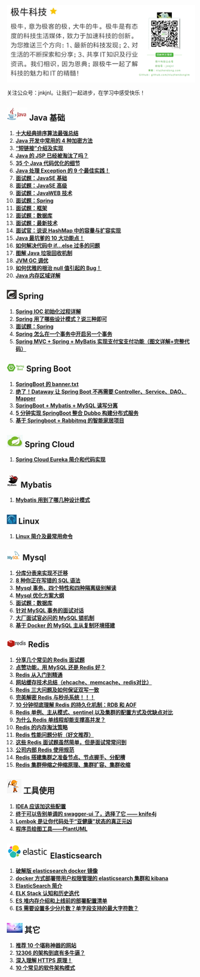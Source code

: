 ![top](images/top.png)

关注公众号：jnkjnl。让我们一起进步，在学习中感受快乐！



## ![](images/java_logo.jpg) Java 基础

1. [**十大经典排序算法最强总结**](https://mp.weixin.qq.com/s?__biz=MzIzNDkwMTI3MQ==&mid=2247483790&idx=1&sn=df53657605e02dea480ab08928fc57c0&chksm=e8ee1bf6df9992e01718ab519520a46977ea52df63c739c298503321e3babac315e2d5bb0df7&token=1716705143&lang=zh_CN#rd)
2. **[Java 开发中常用的 4 种加密方法](https://mp.weixin.qq.com/s?__biz=MzIzNDkwMTI3MQ==&mid=2247483827&idx=1&sn=1996c2f593783e808817babee2a7e822&chksm=e8ee1bcbdf9992dd45ec12b697634326271615beef50700db5eb5e46d91aa731b14ada4e2e75&token=408633767&lang=zh_CN#rd)**
3. **[“短链接”介绍及实现](https://mp.weixin.qq.com/s?__biz=MzIzNDkwMTI3MQ==&mid=2247483846&idx=1&sn=5db337ea880fa244470323918c5490b9&chksm=e8ee1bbedf9992a8e1f4e567c8192ebf0d1d9f4052f4f4cf53e09bb968a3669d2489717bab70&token=1367074363&lang=zh_CN#rd)**
4. **[Java 的 JSP 已经被淘汰了吗？](https://mp.weixin.qq.com/s?__biz=MzIzNDkwMTI3MQ==&mid=2247483855&idx=1&sn=44918a35c76664ec638234bef27809bf&chksm=e8ee1bb7df9992a11b75762f77ba1af8694286d98316ac9c5d77543fde8a7a5cf5b32f08d6e5&token=1331035447&lang=zh_CN#rd)**
5. **[35 个 Java 代码优化的细节](https://mp.weixin.qq.com/s?__biz=MzIzNDkwMTI3MQ==&mid=2247483996&idx=1&sn=711b324be911f858de88b9e440d80c61&chksm=e8ee1824df99913205f674816dc19e3053755263b41694f078924cb55d7ada48e6332edbf28f&token=1949393215&lang=zh_CN#rd)**
6. **[Java 处理 Exception 的 9 个最佳实践！](https://mp.weixin.qq.com/s?__biz=MzIzNDkwMTI3MQ==&mid=2247484077&idx=1&sn=35c16408535d4b4d6bb1ec89d9d9529b&chksm=e8ee18d5df9991c3ec6d3372f61a038e873a1e969dc084e5325d9b346889200cd747c03cf8c2&token=1935534020&lang=zh_CN#rd)**
7. **[面试题：JavaSE 基础](https://mp.weixin.qq.com/s?__biz=MzIzNDkwMTI3MQ==&mid=2247484162&idx=1&sn=5b51b82c38366ae54913b452b89467a7&chksm=e8ee197adf99906cf54a904d5f9cfaec30395671c1ab7cf972382e18191c67896e33eae5b1e4&token=1935534020&lang=zh_CN#rd)**
8. **[面试题：JavaSE 高级](https://mp.weixin.qq.com/s?__biz=MzIzNDkwMTI3MQ==&mid=2247484186&idx=1&sn=b8797a51c1b76b2cd891a55f4db19e45&chksm=e8ee1962df999074d97499f6dbd666e70bec0f3b860125c34f6371b8ccb58e121508f7bc37da&token=1935534020&lang=zh_CN#rd)**
9. **[面试题：JavaWEB 技术](https://mp.weixin.qq.com/s?__biz=MzIzNDkwMTI3MQ==&mid=2247484211&idx=1&sn=e7691a74d06295f4b0468f51c478d1d5&chksm=e8ee194bdf99905d31b7958e360f43f0fc8127d767134b9313bf622dadf9a0aef53e01c73de1&token=1935534020&lang=zh_CN#rd)**
10. **[面试题：Spring](https://mp.weixin.qq.com/s?__biz=MzIzNDkwMTI3MQ==&mid=2247484259&idx=1&sn=7fb6fdbe7573b82ae5f38e39d141f231&chksm=e8ee191bdf99900d75991ab98dc04e5076e0b6df4f3d8a3082bffc76e2c323ad996a2a25fe89&token=1935534020&lang=zh_CN#rd)**
11. **[面试题：框架](https://mp.weixin.qq.com/s?__biz=MzIzNDkwMTI3MQ==&mid=2247484258&idx=1&sn=c1484e980efdde103845b76f3699d883&chksm=e8ee191adf99900c350f85e96d53c6027e6890c475fe8b223d8ae2b2cef31e2d9c59d450cab4&token=1935534020&lang=zh_CN#rd)**
12. **[面试题：数据库](https://mp.weixin.qq.com/s?__biz=MzIzNDkwMTI3MQ==&mid=2247484231&idx=1&sn=2edb0935c531ad489db2a1f857785253&chksm=e8ee193fdf9990291bf2d556e86ad45ddaf52fdd0461a091d2126969407cd7ce6d7a5df134f5&token=1935534020&lang=zh_CN#rd)**
13. **[面试题：最新技术](https://mp.weixin.qq.com/s?__biz=MzIzNDkwMTI3MQ==&mid=2247484271&idx=1&sn=d081dd75dbd068e3f74afb9de0956080&chksm=e8ee1917df99900151526835b904eca1c4fc60cd8326bd38491fc19e20cdc9310bd2eafabccc&token=1935534020&lang=zh_CN#rd)**
14. **[面试官：说说 HashMap 中的容量与扩容实现](https://mp.weixin.qq.com/s?__biz=MzIzNDkwMTI3MQ==&mid=2247484292&idx=1&sn=013e5d602849dda9515becd6cc3f8675&chksm=e8ee19fcdf9990eadce6c51befb82a6fea13a2823a39b3342e05120922165a53dfcc1b8c7377&token=1935534020&lang=zh_CN#rd)**
15. **[Java 最坑爹的 10 大功能点！](https://mp.weixin.qq.com/s?__biz=MzIzNDkwMTI3MQ==&mid=2247484329&idx=1&sn=11a91454669c879c89d4aef76b8b79af&chksm=e8ee19d1df9990c73f6383d5b4dec6839c0d8edeee0c5301c8fed16e313d0ddbbdeb1b1c8c16&token=1935534020&lang=zh_CN#rd)**
16. **[如何解决代码中 if...else 过多的问题](https://mp.weixin.qq.com/s?__biz=MzIzNDkwMTI3MQ==&mid=2247484339&idx=1&sn=d4bace5819fe15c49e462aea0f65ec53&chksm=e8ee19cbdf9990dd4d78df4adf008f6b607e39aefb15d9e484ccc6095b95a347422862c0cf6d&token=1935534020&lang=zh_CN#rd)**
17. **[图解 Java 垃圾回收机制](https://mp.weixin.qq.com/s?__biz=MzIzNDkwMTI3MQ==&mid=2247484545&idx=1&sn=1e3b769f25b06fad6acbd1b894849d41&chksm=e8ee1ef9df9997ef7fc8b76809598aaffcbfe3ccdd70381265909df4506665571e16027d4383&token=1935534020&lang=zh_CN#rd)**
18. **[JVM GC 调优](https://mp.weixin.qq.com/s?__biz=MzIzNDkwMTI3MQ==&mid=2247484576&idx=1&sn=ffdec06955ab2222f9df823f105aab7e&chksm=e8ee1ed8df9997ce5d10a847786632ce641cf48ef8d2b6ddf95357b632220ca69c5892e7229e&token=1935534020&lang=zh_CN#rd)**
19. **[如何优雅的根治 null 值引起的 Bug！](https://mp.weixin.qq.com/s?__biz=MzIzNDkwMTI3MQ==&mid=2247484606&idx=1&sn=5b795dd9e073fdf9b2f0a9da8be9e8e2&chksm=e8ee1ec6df9997d0b4c1eb8099caa095e164c2866086cb5bfc0ee94f4cdd3b414c9944e3bfd7&token=1935534020&lang=zh_CN#rd)**
20. **[Java 内存区域详解](https://mp.weixin.qq.com/s?__biz=MzIzNDkwMTI3MQ==&mid=2247484881&idx=1&sn=e17c4ac68b6eea7d560510f9d0fa8442&chksm=e8ee1fa9df9996bf2ee96e104752642272b995019f6245c8e3e6d60130b76a9927dc5cdfdbe3&token=1935534020&lang=zh_CN#rd)**





## ![spring](images/spring.png) Spring

1. [**Spring IOC 初始化过程详解**](https://mp.weixin.qq.com/s?__biz=MzIzNDkwMTI3MQ==&mid=2247483767&idx=1&sn=9aec0d7aef4a88a1d6e8cdeddfcc35dd&chksm=e8ee1b0fdf9992194c54952a6104b39b1292982ad40943cca5bf82d6c8f762269ccd8334199f&token=1128304733&lang=zh_CN#rd)
2. **[Spring 用了哪些设计模式？说三种即可](https://mp.weixin.qq.com/s?__biz=MzIzNDkwMTI3MQ==&mid=2247484172&idx=1&sn=0c535f7effb70fbce87b84fb63107ca0&chksm=e8ee1974df999062cff3bb1c4ea7e0ac0f92b7e16a81e2d2a363c3f5cd69fa6cb2daf7fde803&token=1935534020&lang=zh_CN#rd)**
3. **[面试题：Spring](https://mp.weixin.qq.com/s?__biz=MzIzNDkwMTI3MQ==&mid=2247484259&idx=1&sn=7fb6fdbe7573b82ae5f38e39d141f231&chksm=e8ee191bdf99900d75991ab98dc04e5076e0b6df4f3d8a3082bffc76e2c323ad996a2a25fe89&token=1935534020&lang=zh_CN#rd)**
4. **[Spring 怎么在一个事务中开启另一个事务](https://mp.weixin.qq.com/s?__biz=MzIzNDkwMTI3MQ==&mid=2247484591&idx=1&sn=c713c0488deec4108a5342c3a80e30ff&chksm=e8ee1ed7df9997c1dece38a1fec651ee3e5b78170eb31b87da356940f360465168f958b8e35e&token=1935534020&lang=zh_CN#rd)**
5. **[Spring MVC + Spring + MyBatis 实现支付宝支付功能（图文详解+完整代码）](https://mp.weixin.qq.com/s?__biz=MzIzNDkwMTI3MQ==&mid=2247484678&idx=1&sn=3b59dc35493832f0b68e4848b5ebaf3d&chksm=e8ee1f7edf99966827d17d379016a54ddecfcc81c93a4fc7ada9c192f97f1b04cdc759de902c&token=1935534020&lang=zh_CN#rd)**





## ![spring_boot_logo](images/spring_boot_logo.jpg) Spring Boot

1. **[SpringBoot 的 banner.txt](https://mp.weixin.qq.com/s?__biz=MzIzNDkwMTI3MQ==&mid=2247483896&idx=1&sn=ffd638ac7c772eefa0157c0a1e963cad&chksm=e8ee1b80df9992963bf5722d768ed2a6ee97e26299c19ac11d1c8146feca8c8e770e3033d9a5&token=714336520&lang=zh_CN#rd)**
2. **[绝了！Dataway 让 Spring Boot 不再需要 Controller、Service、DAO、Mapper](https://mp.weixin.qq.com/s?__biz=MzIzNDkwMTI3MQ==&mid=2247483949&idx=1&sn=15f67019c81d475dd548c4567f39d7d7&chksm=e8ee1855df999143e67a146aa19c379ca9c017620a411d8ce2f0296fd97012b927da7baf8c8d&token=797830367&lang=zh_CN#rd)**
3. [**SpringBoot + Mybatis + MySQL 读写分离**](https://mp.weixin.qq.com/s?__biz=MzIzNDkwMTI3MQ==&mid=2247484067&idx=1&sn=ccddf4a11090950d45c60ecf81b90f5f&chksm=e8ee18dbdf9991cd76d89dee6ef6c4d7b2200de10f5675b21864068dbf19acb8df686b8fa1d8&token=1935534020&lang=zh_CN#rd)
4. **[5 分钟实现 SpringBoot 整合 Dubbo 构建分布式服务](https://mp.weixin.qq.com/s?__biz=MzIzNDkwMTI3MQ==&mid=2247484479&idx=1&sn=c993e8510ecc53d5ee90754743a0a5cc&chksm=e8ee1e47df99975133ecda31b821435ce30434b58e418bea5972042bd2cdacc76ce756041705&token=1935534020&lang=zh_CN#rd)**
5. **[基于 Springboot + Rabbitmq 的智能家居项目](https://mp.weixin.qq.com/s?__biz=MzIzNDkwMTI3MQ==&mid=2247484814&idx=1&sn=cfccb6b0b2ca9e2ec14bf4d0d12c5ee7&chksm=e8ee1ff6df9996e02824454ba7aa425ee3e52e7f73880a92cd6925df641bf35d0d68cdcb6b7f&token=1935534020&lang=zh_CN#rd)**





## ![](images/spring_cloud_logo.jpg) Spring Cloud

1. **[Spring Cloud Eureka 简介和代码实现](https://mp.weixin.qq.com/s?__biz=MzIzNDkwMTI3MQ==&mid=2247483863&idx=1&sn=52e65861f6bb09caeafc7df8a0a9c338&chksm=e8ee1bafdf9992b97635b76dd92eb1dd1fa0afc28fd4720db2eb28c045e4a9e81f73c8967e7f&token=1488902983&lang=zh_CN#rd)**





## ![](images/mybatis_logo.jpg)Mybatis

1. **[Mybatis 用到了哪几种设计模式](https://mp.weixin.qq.com/s?__biz=MzIzNDkwMTI3MQ==&mid=2247483816&idx=1&sn=ceb234e24d1d779dfab599d3565aa2da&chksm=e8ee1bd0df9992c6554b9cd39007160261fcf9ee6bd00a0c9fd06d7ea6f224b261569858b9cb&token=332542580&lang=zh_CN#rd)**





## ![linux_logo](images/linux_logo.png) Linux

1. **[Linux 简介及最常用命令](https://mp.weixin.qq.com/s?__biz=MzIzNDkwMTI3MQ==&mid=2247483754&idx=1&sn=73f2ddbba47f2653cd777e9db1d9e187&chksm=e8ee1b12df999204f285c3a81579d6edee51ad725ab606f9cbaa9c1a8aea0f60d0e561d24509&token=1128304733&lang=zh_CN#rd)**





## ![mysql_logo](images/mysql_logo.png) Mysql

1. **[分库分表来实现不迁移](https://mp.weixin.qq.com/s?__biz=MzIzNDkwMTI3MQ==&mid=2247483763&idx=1&sn=9ec842f1c5578069cbc28a4d6b09bb3a&chksm=e8ee1b0bdf99921d1b21b2b91cbfd0702f5c1c34bdce498be6bda8c6da9ecd1bf89272c482fb&token=1128304733&lang=zh_CN#rd)**
2. **[8 种你正在写错的 SQL 语法](https://mp.weixin.qq.com/s?__biz=MzIzNDkwMTI3MQ==&mid=2247483822&idx=1&sn=ff15d9bc36a3bfa08011f535952aaa81&chksm=e8ee1bd6df9992c0556037001f8b30f1268856ee9631ba40e81efe670a2a25787cfab47496dd&token=594738703&lang=zh_CN#rd)**
3. **[Mysql 事务、四个特性和四种隔离级别解读](https://mp.weixin.qq.com/s?__biz=MzIzNDkwMTI3MQ==&mid=2247483837&idx=1&sn=18ac1c1d704bef13e04b5995c930c676&chksm=e8ee1bc5df9992d3348444936154ce5dbbe8db80762282a330fa30728753161ca2d676b17474&token=408633767&lang=zh_CN#rd)**
4. **[Mysql 优化方案大纲](https://mp.weixin.qq.com/s?__biz=MzIzNDkwMTI3MQ==&mid=2247484015&idx=1&sn=89fdd931fc92464e0795e5ed10118b40&chksm=e8ee1817df999101edce6d9b3f9c5b8c633fbdf0376e12f4ae386b655684c00280610f499d24&token=1949393215&lang=zh_CN#rd)**
5. **[面试题：数据库](https://mp.weixin.qq.com/s?__biz=MzIzNDkwMTI3MQ==&mid=2247484231&idx=1&sn=2edb0935c531ad489db2a1f857785253&chksm=e8ee193fdf9990291bf2d556e86ad45ddaf52fdd0461a091d2126969407cd7ce6d7a5df134f5&token=1935534020&lang=zh_CN#rd)**
6. **[针对 MySQL 事务的面试对话](http://mp.weixin.qq.com/s?__biz=MzIzNDkwMTI3MQ==&mid=2247484362&idx=1&sn=7d5a6ec58f345a17085b41b17697100d&chksm=e8ee19b2df9990a4a91df93625e9c8c313d0b558e4f9788f76bdef4934aef43db86044abcabe&token=1935534020&lang=zh_CN#rd)**
7. **[大厂面试官必问的 MySQL 锁机制](https://mp.weixin.qq.com/s?__biz=MzIzNDkwMTI3MQ==&mid=2247484845&idx=1&sn=e33e7d9a088424f8f0f2bea54dbe7860&chksm=e8ee1fd5df9996c3ddda55c6ac5d25cafe7a9c4de4df5eb29a26697bfc586c57786a7b40db8f&token=1935534020&lang=zh_CN#rd)**
8. **[基于 Docker 的 MySQL 主从复制环境搭建](https://mp.weixin.qq.com/s?__biz=MzIzNDkwMTI3MQ==&mid=2247485039&idx=1&sn=5b4e870b5edd7f5bd7a3fe0244ba71e3&chksm=e8ee1c17df9995014481084951c9e8b8bebbf38267257a4334d249e37133b1672d8d4c417c07&token=1935534020&lang=zh_CN#rd)**





## ![redis_logo](images/redis_logo.png) Redis

1. **[分享几个常见的 Redis 面试题](https://mp.weixin.qq.com/s?__biz=MzIzNDkwMTI3MQ==&mid=2247483771&idx=1&sn=71cc23d998d8d15d245fd847c1446942&chksm=e8ee1b03df999215d920c00f278d467b932fd55b01b965f95acca02bf63d9355dde5c55dcf27&token=1128304733&lang=zh_CN#rd)**
2. **[点赞功能，用 MySQL 还是 Redis 好？](https://mp.weixin.qq.com/s?__biz=MzIzNDkwMTI3MQ==&mid=2247484319&idx=1&sn=f716a40faa8f38df771f68f59feb50a0&chksm=e8ee19e7df9990f1ee384899e1d1648521d82de847a29e4519d2366181696531fe963a7bfed4&token=1935534020&lang=zh_CN#rd)**
3. **[Redis 从入门到精通](https://mp.weixin.qq.com/s?__biz=MzIzNDkwMTI3MQ==&mid=2247484384&idx=1&sn=b26973e9e4507ce90e8a10571bb5205f&chksm=e8ee1998df99908e308e6de3e31000dabbad99a3380b96959df1f843d93495e1f74cbfdbe2b8&token=1935534020&lang=zh_CN#rd)**
4. **[网站缓存技术总结（ehcache、memcache、redis对比）](https://mp.weixin.qq.com/s?__biz=MzIzNDkwMTI3MQ==&mid=2247484402&idx=1&sn=271575487397c62064555d010201715a&chksm=e8ee198adf99909c1a58efcd7deb76c14ae1d54b3786dd732c88ba29b34eb0f54905b9bb5e59&token=1935534020&lang=zh_CN#rd)**
5. **[Redis 三大问题及如何保证双写一致](https://mp.weixin.qq.com/s?__biz=MzIzNDkwMTI3MQ==&mid=2247484466&idx=1&sn=2e7e15244de09a805f06f860294d30f5&chksm=e8ee1e4adf99975ce9653701057887bed3940c31297ee53c4a67296aa382f5bf87898f8d9a19&token=1935534020&lang=zh_CN#rd)**
6. **[完美解密 Redis 与秒杀系统！！！](https://mp.weixin.qq.com/s?__biz=MzIzNDkwMTI3MQ==&mid=2247484503&idx=1&sn=714254e5c032b75385efdea533971828&chksm=e8ee1e2fdf9997394bcdf214b144328e6a3d10f526f0bae9b9df57b27054a0d00e48adef271f&token=1935534020&lang=zh_CN#rd)**
7. **[10 分钟彻底理解 Redis 的持久化机制：RDB 和 AOF](https://mp.weixin.qq.com/s?__biz=MzIzNDkwMTI3MQ==&mid=2247484696&idx=1&sn=e67de1b35bf70c5d790e492b1033d3d2&chksm=e8ee1f60df9996769c8a7a5ccfbe61f382a9c23744655b37fe48183dc2ea5c6cfcc39e1cd43e&token=1935534020&lang=zh_CN#rd)**
8. **[Redis 单例、主从模式、sentinel 以及集群的配置方式及优缺点对比](https://mp.weixin.qq.com/s?__biz=MzIzNDkwMTI3MQ==&mid=2247484714&idx=1&sn=82ff636b838c4f0e19ee2be1e2fbf4f6&chksm=e8ee1f52df99964445d9b614393da432f48ff12492a03995bacf5432437191fdd9a0fc736d75&token=1935534020&lang=zh_CN#rd)**
9. **[为什么 Redis 单线程却能支撑高并发？](https://mp.weixin.qq.com/s?__biz=MzIzNDkwMTI3MQ==&mid=2247484735&idx=1&sn=0475fdb11705f6c2b7446d4639e132ab&chksm=e8ee1f47df99965144088f4b898b5c3c56e49a843b21af3f0d475a98a0bf632582e445366988&token=1935534020&lang=zh_CN#rd)**
10. **[Redis 的内存淘汰策略](https://mp.weixin.qq.com/s?__biz=MzIzNDkwMTI3MQ==&mid=2247484751&idx=1&sn=1ff1c4fae20f5e6e765885a77f2b7961&chksm=e8ee1f37df99962137bd9750880d6aa60ae9874ea50484771e60958e19037b758841817a8a62&token=1935534020&lang=zh_CN#rd)**
11. **[Redis 性能问题分析（好文推荐）](https://mp.weixin.qq.com/s?__biz=MzIzNDkwMTI3MQ==&mid=2247484769&idx=1&sn=bebcd567e412fffe884253caf0569076&chksm=e8ee1f19df99960f60a2c53664935797fa9ebdfb2e6fc642bffa24322a6257c390ec5534f3e8&token=1935534020&lang=zh_CN#rd)**
12. **[这些 Redis 面试题虽然简单，但是面试常常问到](https://mp.weixin.qq.com/s?__biz=MzIzNDkwMTI3MQ==&mid=2247484784&idx=1&sn=e1e3316912e0b36f74715df16d072849&chksm=e8ee1f08df99961e8b068a0bafd3d99d9c190f7a6ca8ca1ebe2fd3c8097f8c8b5163502ba3e7&token=1935534020&lang=zh_CN#rd)**
13. **[公司内部 Redis 使用规范](https://mp.weixin.qq.com/s?__biz=MzIzNDkwMTI3MQ==&mid=2247485020&idx=1&sn=4c09bc2d7b700d8e2efded8b8d4b397d&chksm=e8ee1c24df99953220c9d0f83d4f83879e65fac41fae69c6e6d960f217d2b879f4a5afefaa2a&token=1935534020&lang=zh_CN#rd)**
14. **[Redis 搭建集群之准备节点、节点握手、分配槽](https://mp.weixin.qq.com/s?__biz=MzIzNDkwMTI3MQ==&mid=2247485086&idx=1&sn=bf4860cc753bac3eab5c63090dfd9dfe&chksm=e8ee1ce6df9995f04b1a385b2c81dd2f534d73d92172cae1cda7400f5c872890e69cead49e0c&token=1633719325&lang=zh_CN#rd)**
15. **[Redis 集群伸缩之伸缩原理、集群扩容、集群收缩](https://mp.weixin.qq.com/s?__biz=MzIzNDkwMTI3MQ==&mid=2247485176&idx=1&sn=7e5a286bba8fa82ac48b4e415ba544c6&chksm=e8ee1c80df999596cd7bed0dab55e897cb5911a6cbf26d631fdc1df50fd501b87e5b3286898e&token=1343470564&lang=zh_CN#rd)**





## ![](images/tools_logo.png) 工具使用

1. **[IDEA 应该加这些配置](https://mp.weixin.qq.com/s?__biz=MzIzNDkwMTI3MQ==&mid=2247483780&idx=1&sn=7c41b82b709a2fd7f1ac6200e0935a09&chksm=e8ee1bfcdf9992eaffdba0477ce59ca39805c249ea01f2527473f92de52df3f56001da64e153&token=240401638&lang=zh_CN#rd)**
2. **[终于可以告别单调的 swagger-ui 了，选择了它 —— knife4j](https://mp.weixin.qq.com/s?__biz=MzIzNDkwMTI3MQ==&mid=2247483919&idx=1&sn=618a3c8974d37d13983cc753c4b0ca6c&chksm=e8ee1877df99916179283c2d7e54020cb7af4f21b7f085195e0e437c3797f825a3d3e1f186ee&token=1992035891&lang=zh_CN#rd)**
3. **[Lombok 是让你代码处于“亚健康”状态的真正元凶](https://mp.weixin.qq.com/s?__biz=MzIzNDkwMTI3MQ==&mid=2247484493&idx=1&sn=e809b0e3504f58d76339069bdc96bda9&chksm=e8ee1e35df999723d170981565665f64276b6b4729f08740d651b76010cbe2d208a8db4fda05&token=1935534020&lang=zh_CN#rd)**
4. **[程序员绘图工具——PlantUML](https://mp.weixin.qq.com/s?__biz=MzIzNDkwMTI3MQ==&mid=2247484912&idx=1&sn=d01c01849f63fb0e9c403809d5c39750&chksm=e8ee1f88df99969e03197b645418ec3878066ca72c1cfc38b79a1111980648a481768cf154a3&token=1935534020&lang=zh_CN#rd)**





## ![](images/elasticsearch_logo.png)**Elasticsearch**

1. **[破解版 elasticsearch docker 镜像](https://mp.weixin.qq.com/s?__biz=MzIzNDkwMTI3MQ==&mid=2247483868&idx=1&sn=e06680b2e47ad102ee9a1d4d51450c13&chksm=e8ee1ba4df9992b2ea3505728d1e0601b54395ef1adbc2b2eeaa43e6fa699f288ec1948d6be8&token=1402633157&lang=zh_CN#rd)**
2. **[docker 方式部署带用户权限管理的 elasticsearch 集群和 kibana](https://mp.weixin.qq.com/s?__biz=MzIzNDkwMTI3MQ==&mid=2247483872&idx=1&sn=5026140ff35472a6cacc86641b377ea5&chksm=e8ee1b98df99928e381604efd22834e04f820d3b444c05f5e7248950932ede632953d4c09328&token=1402633157&lang=zh_CN#rd)**
3. **[ElasticSearch 简介](https://mp.weixin.qq.com/s?__biz=MzIzNDkwMTI3MQ==&mid=2247484931&idx=1&sn=42c6ed6caae012f88f5a019ea584d64e&chksm=e8ee1c7bdf99956d511e2c147e21197e430a594fc7c20d3fd632fa4ece9e52f777ab4dc67bee&token=1935534020&lang=zh_CN#rd)**
4. **[ELK Stack 认知和历史迭代](https://mp.weixin.qq.com/s?__biz=MzIzNDkwMTI3MQ==&mid=2247484998&idx=1&sn=09e40bcd83902a78161f038f68e799b6&chksm=e8ee1c3edf999528d6ff871d9725c52a4fc317709b819a35b72d5eb119351158cf2d2002ff94&token=1935534020&lang=zh_CN#rd)**
5. **[ES 堆内存介绍和上线前的部署配置清单](https://mp.weixin.qq.com/s?__biz=MzIzNDkwMTI3MQ==&mid=2247484999&idx=1&sn=ac06a55f280f36e8322a3093100ca42e&chksm=e8ee1c3fdf99952914cacdc333603e46002ab4c4defd5e1406b8f6395e656a49bf4aec13cf03&token=1935534020&lang=zh_CN#rd)**
6. **[ES 需要设置多少分片数？单字段支持的最大字符数？](https://mp.weixin.qq.com/s?__biz=MzIzNDkwMTI3MQ==&mid=2247485010&idx=1&sn=fdfaf69cb616a3391708b8e4a4f5ec1d&chksm=e8ee1c2adf99953c24b2badba251cde51d0bee17df8c9ff7719f03c300cbf83813b00b66491b&token=1935534020&lang=zh_CN#rd)**





## ![](images/other_logo.jpg) 其它

1. **[推荐 10 个堪称神器的网站](https://mp.weixin.qq.com/s?__biz=MzIzNDkwMTI3MQ==&mid=2247483850&idx=1&sn=e51ccb17a6379adda1001249dfa7b0f0&chksm=e8ee1bb2df9992a48efcbd9c407a4c7e2929734e421ec8b5a40d78e7358de89e02c3c0127655&token=962470132&lang=zh_CN#rd)**
2. **[12306 的架构到底有多牛逼？](https://mp.weixin.qq.com/s?__biz=MzIzNDkwMTI3MQ==&mid=2247483892&idx=1&sn=73bfa90ae3475da9701892503de738df&chksm=e8ee1b8cdf99929ac472bb1e3dc1dd115189c34a8a58a9bd778cda904ffca686e44d40ad87ed&token=1402633157&lang=zh_CN#rd)**
3. **[深入理解 HTTPS 原理！](https://mp.weixin.qq.com/s?__biz=MzIzNDkwMTI3MQ==&mid=2247484517&idx=1&sn=d248071ad6637e9b29047640e88dda5d&chksm=e8ee1e1ddf99970bd458661c3d739820219d7f36eeac15fc0b4d837a35caa9619e9618a078de&token=1935534020&lang=zh_CN#rd)**
4. **[10 个常见的软件架构模式](https://mp.weixin.qq.com/s?__biz=MzIzNDkwMTI3MQ==&mid=2247485246&idx=1&sn=841160fc53d9d81e95279d78f34d6c27&chksm=e8ee1d46df999450fb32f21c7a93ebf8eeaa466f5162eb6fb4f893f986f6b745bc1103cfc45e&token=1343470564&lang=zh_CN#rd)**


